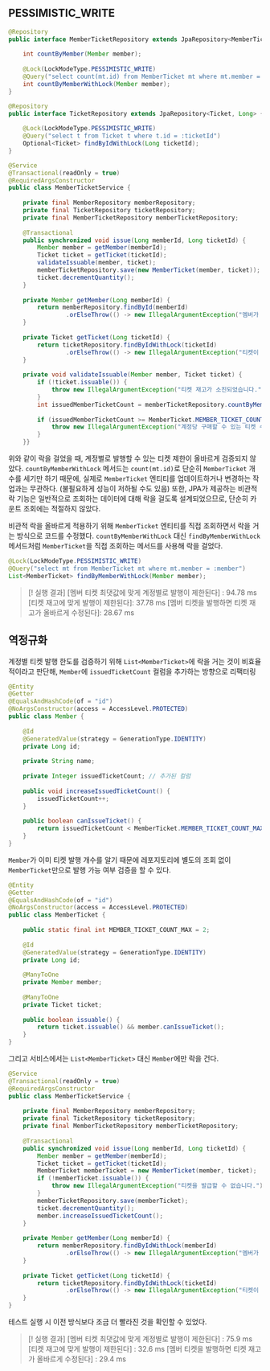 ## PESSIMISTIC_WRITE

```java
@Repository  
public interface MemberTicketRepository extends JpaRepository<MemberTicket, Long> {  
  
    int countByMember(Member member);  
  
    @Lock(LockModeType.PESSIMISTIC_WRITE)  
    @Query("select count(mt.id) from MemberTicket mt where mt.member = :member")  
    int countByMemberWithLock(Member member);
}
```

```java
@Repository  
public interface TicketRepository extends JpaRepository<Ticket, Long> {  
  
    @Lock(LockModeType.PESSIMISTIC_WRITE)  
    @Query("select t from Ticket t where t.id = :ticketId")  
    Optional<Ticket> findByIdWithLock(Long ticketId);  
}
```

```java
@Service  
@Transactional(readOnly = true)  
@RequiredArgsConstructor  
public class MemberTicketService {  
  
    private final MemberRepository memberRepository;  
    private final TicketRepository ticketRepository;  
    private final MemberTicketRepository memberTicketRepository;  
  
    @Transactional  
    public synchronized void issue(Long memberId, Long ticketId) {  
        Member member = getMember(memberId);  
        Ticket ticket = getTicket(ticketId);  
        validateIssuable(member, ticket);  
        memberTicketRepository.save(new MemberTicket(member, ticket));  
        ticket.decrementQuantity();  
    }  
  
    private Member getMember(Long memberId) {  
        return memberRepository.findById(memberId)  
                .orElseThrow(() -> new IllegalArgumentException("멤버가 존재하지 않습니다."));  
    }  
  
    private Ticket getTicket(Long ticketId) {  
        return ticketRepository.findByIdWithLock(ticketId)  
                .orElseThrow(() -> new IllegalArgumentException("티켓이 존재하지 않습니다."));  
    }  
  
    private void validateIssuable(Member member, Ticket ticket) {  
        if (!ticket.issuable()) {  
            throw new IllegalArgumentException("티켓 재고가 소진되었습니다.");  
        }  
        int issuedMemberTicketCount = memberTicketRepository.countByMemberWithLock(member);  
        
        if (issuedMemberTicketCount >= MemberTicket.MEMBER_TICKET_COUNT_MAX) {  
            throw new IllegalArgumentException("계정당 구매할 수 있는 티켓 수량을 넘었습니다.");  
        }  
    }}
```

위와 같이 락을 걸었을 때, 계정별로 발행할 수 있는 티켓 제한이 올바르게 검증되지 않았다. `countByMemberWithLock` 메서드는 `count(mt.id)`로 단순히 `MemberTicket` 개수를 세기만 하기 때문에, 실제로 `MemberTicket` 엔티티를 업데이트하거나 변경하는 작업과는 무관하다. (불필요하게 성능이 저하될 수도 있음) 또한, JPA가 제공하는 비관적 락 기능은 일반적으로 조회하는 데이터에 대해 락을 걸도록 설계되었으므로, 단순히 카운트 조회에는 적절하지 않았다.

비관적 락을 올바르게 적용하기 위해 `MemberTicket` 엔티티를 직접 조회하면서 락을 거는 방식으로 코드를 수정했다.  `countByMemberWithLock` 대신 `findByMemberWithLock` 메서드처럼 `MemberTicket`을 직접 조회하는 메서드를 사용해 락을 걸었다.

```java
@Lock(LockModeType.PESSIMISTIC_WRITE) 
@Query("select mt from MemberTicket mt where mt.member = :member")
List<MemberTicket> findByMemberWithLock(Member member);
```

> [! 실행 결과]
> [멤버 티켓 최댓값에 맞게 계정별로 발행이 제한된다] : 94.78 ms
> [티켓 재고에 맞게 발행이 제한된다]: 37.78 ms
> [멤버 티켓을 발행하면 티켓 재고가 올바르게 수정된다]: 28.67 ms

## 역정규화

계정별 티켓 발행 한도를 검증하기 위해 `List<MemberTicket>`에 락을 거는 것이 비효율적이라고 판단해, `Member`에 `issuedTicketCount` 컬럼을 추가하는 방향으로 리팩터링

```java
@Entity  
@Getter  
@EqualsAndHashCode(of = "id")  
@NoArgsConstructor(access = AccessLevel.PROTECTED)  
public class Member {  
	  
    @Id  
    @GeneratedValue(strategy = GenerationType.IDENTITY)  
    private Long id;  
	  
    private String name;  
	  
    private Integer issuedTicketCount; // 추가된 컬럼
	  
    public void increaseIssuedTicketCount() {  
        issuedTicketCount++;  
    }  
	  
    public boolean canIssueTicket() {  
        return issuedTicketCount < MemberTicket.MEMBER_TICKET_COUNT_MAX;  
    }  
}
```

`Member`가 이미 티켓 발행 개수를 알기 때문에 레포지토리에 별도의 조회 없이 `MemberTicket`만으로 발행 가능 여부 검증을 할 수 있다.

```java
@Entity  
@Getter  
@EqualsAndHashCode(of = "id")  
@NoArgsConstructor(access = AccessLevel.PROTECTED)  
public class MemberTicket {  
	  
    public static final int MEMBER_TICKET_COUNT_MAX = 2;  
	  
    @Id  
    @GeneratedValue(strategy = GenerationType.IDENTITY)  
    private Long id;  
	  
    @ManyToOne  
    private Member member;  
	  
    @ManyToOne  
    private Ticket ticket;  
	
    public boolean issuable() {  
        return ticket.issuable() && member.canIssueTicket();  
    }  
}
```

그리고 서비스에서는 `List<MemberTicket>` 대신 `Member`에만 락을 건다.

```java
@Service  
@Transactional(readOnly = true)  
@RequiredArgsConstructor  
public class MemberTicketService {  
  
    private final MemberRepository memberRepository;  
    private final TicketRepository ticketRepository;  
    private final MemberTicketRepository memberTicketRepository;  
  
    @Transactional  
    public synchronized void issue(Long memberId, Long ticketId) {  
        Member member = getMember(memberId);  
        Ticket ticket = getTicket(ticketId);  
        MemberTicket memberTicket = new MemberTicket(member, ticket);  
        if (!memberTicket.issuable()) {  
            throw new IllegalArgumentException("티켓을 발급할 수 없습니다.");  
        }  
        memberTicketRepository.save(memberTicket);  
        ticket.decrementQuantity();  
        member.increaseIssuedTicketCount();  
    }  
  
    private Member getMember(Long memberId) {  
        return memberRepository.findByIdWithLock(memberId)  
                .orElseThrow(() -> new IllegalArgumentException("멤버가 존재하지 않습니다."));  
    }  
  
    private Ticket getTicket(Long ticketId) {  
        return ticketRepository.findByIdWithLock(ticketId)  
                .orElseThrow(() -> new IllegalArgumentException("티켓이 존재하지 않습니다."));  
    }  
}
```

테스트 실행 시 이전 방식보다 조금 더 빨라진 것을 확인할 수 있었다.

> [! 실행 결과]
> [멤버 티켓 최댓값에 맞게 계정별로 발행이 제한된다] : 75.9 ms
> [티켓 재고에 맞게 발행이 제한된다] : 32.6 ms
> [멤버 티켓을 발행하면 티켓 재고가 올바르게 수정된다] : 29.4 ms

